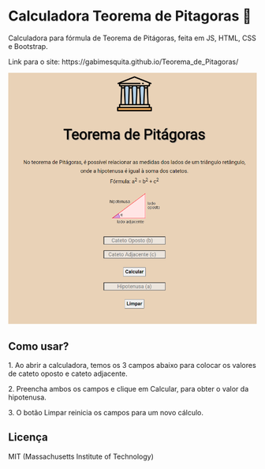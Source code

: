 # Calculadora Teorema de Pitagoras 🧮


<p>Calculadora para fórmula de Teorema de Pitágoras, feita em JS, HTML, CSS e Bootstrap.</p>


<p>Link para o site: https://gabimesquita.github.io/Teorema_de_Pitagoras/</p>



<img src="calc.png">


<h2>Como usar?</h2>

<p>1. Ao abrir a calculadora, temos os 3 campos abaixo para colocar os valores de cateto oposto e cateto adjacente.</p>

<p>2. Preencha ambos os campos e clique em Calcular, para obter o valor da hipotenusa.</p>

<p>3. O botão Limpar reinicia os campos para um novo cálculo.</p>

<h2>Licença</h2>

<p>MIT (Massachusetts Institute of Technology)</p>
 
